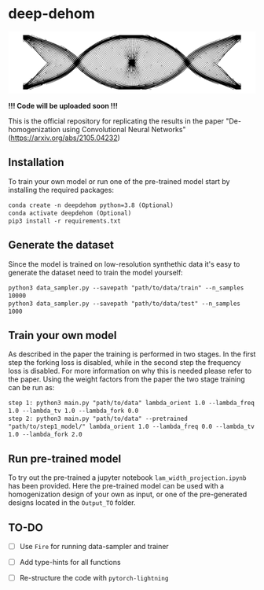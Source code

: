 # deep-dehom

![alt text](https://github.com/elingaard/deep-dehom/blob/main/double_clamped_200_50_vol_0.25_MinMu_0.10_p10.png)

**!!! Code will be uploaded soon !!!**

This is the official repository for replicating the results in the paper "De-homogenization using Convolutional Neural Networks" (https://arxiv.org/abs/2105.04232)

## Installation
To train your own model or run one of the pre-trained model start by installing the required packages:
```
conda create -n deepdehom python=3.8 (Optional)
conda activate deepdehom (Optional)
pip3 install -r requirements.txt
```

## Generate the dataset
Since the model is trained on low-resolution synthethic data it's easy to generate the dataset need to train the model yourself:
```
python3 data_sampler.py --savepath "path/to/data/train" --n_samples 10000
python3 data_sampler.py --savepath "path/to/data/test" --n_samples 1000
```

## Train your own model
As described in the paper the training is performed in two stages. In the first step the forking loss is disabled, while in the second step the frequency loss is disabled. For more information on why this is needed please refer to the paper. Using the weight factors from the paper the two stage training can be run as:

```
step 1: python3 main.py "path/to/data" lambda_orient 1.0 --lambda_freq 1.0 --lambda_tv 1.0 --lambda_fork 0.0
step 2: python3 main.py "path/to/data" --pretrained "path/to/step1_model/" lambda_orient 1.0 --lambda_freq 0.0 --lambda_tv 1.0 --lambda_fork 2.0
```

## Run pre-trained model
To try out the pre-trained a jupyter notebook `lam_width_projection.ipynb` has been provided. Here the pre-trained model can be used with a homogenization design of your own as input, or one of the pre-generated designs located in the `Output_TO` folder.

## TO-DO
- [ ] Use `Fire` for running data-sampler and trainer
- [ ] Add type-hints for all functions
- [ ] Re-structure the code with `pytorch-lightning`



